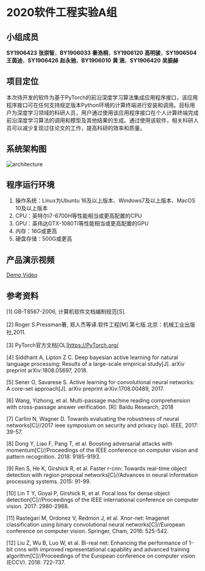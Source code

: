 # 2020软件工程实验A组
## 小组成员
**SY1906423** **张崇智**，**BY1906033** **秦浩桐**，**SY1906120** **高明骏**，**SY1906504** **王茵迪**，**SY1906426** **赵永驰**，**BY1906010** **黄  涵**，**SY1906420** **吴振赫**

## 项目定位
本次待开发的软件为基于PyTorch的前沿深度学习算法集成应用程序接口，该应用程序接口可在任何支持规定版本Python环境的计算终端进行安装和调用。目标用户为深度学习领域的科研人员，用户通过使用该应用程序接口在个人计算终端完成前沿深度学习算法的调用和模型及其他结果的生成。通过使用该软件，相关科研人员可以减少复现过往论文的工作，提高科研的效率和质量。

## 系统架构图
![architecture](http://m.qpic.cn/psc?/V13FMT3Z4Cutm7/svpzve4PvuTHjdyhgQ9zLqJtg70ycAzl2Gb3QXJlcVT2jjDisWOyJK6fdZeeKjs730rFxjndRIEgiBaKnhbtzw!!/mnull&bo=4QPHAQAAAAARBxQ!&rf=photolist&t=5)

## 程序运行环境

1. 操作系统：Linux为Ubuntu 16及以上版本、Windows7及以上版本、MacOS 10及以上版本
2. CPU：英特尔i7-6700H等性能相当或更高配置的CPU
3. GPU：英伟达GTX-1080TI等性能相当或更高配置的GPU
4. 内存：16G或更高
5. 硬盘存储：500G或更高

## 产品演示视频

[Demo Video](https://www.bilibili.com/video/BV19t4y1X7rS?t=101)

## 参考资料

[1] GB-T8567-2006, 计算机软件文档编制规范[S].

[2] Roger S.Pressman著, 郑人杰等译.软件工程[M].第七版.北京：机械工业出版社,2011.

[3] PyTorch官方文档[OL]https://PyTorch.org/

[4] Siddhant A, Lipton Z C. Deep bayesian active learning for natural language processing: Results of a large-scale empirical study[J]. arXiv preprint arXiv:1808.05697, 2018.

[5] Sener O, Savarese S. Active learning for convolutional neural networks: A core-set approach[J]. arXiv preprint arXiv:1708.00489, 2017.

[6] Wang, Yizhong, et al. Multi-passage machine reading comprehension with cross-passage answer verification. [R]: Baidu Research, 2018

[7] Carlini N, Wagner D. Towards evaluating the robustness of neural networks[C]//2017 ieee symposium on security and privacy (sp). IEEE, 2017: 39-57.

[8] Dong Y, Liao F, Pang T, et al. Boosting adversarial attacks with momentum[C]//Proceedings of the IEEE conference on computer vision and pattern recognition. 2018: 9185-9193.

[9] Ren S, He K, Girshick R, et al. Faster r-cnn: Towards real-time object detection with region proposal networks[C]//Advances in neural information processing systems. 2015: 91-99.

[10] Lin T Y, Goyal P, Girshick R, et al. Focal loss for dense object detection[C]//Proceedings of the IEEE international conference on computer vision. 2017: 2980-2988.

[11] Rastegari M, Ordonez V, Redmon J, et al. Xnor-net: Imagenet classification using binary convolutional neural networks[C]//European conference on computer vision. Springer, Cham, 2016: 525-542.

[12] Liu Z, Wu B, Luo W, et al. Bi-real net: Enhancing the performance of 1-bit cnns with improved representational capability and advanced training algorithm[C]//Proceedings of the European conference on computer vision (ECCV). 2018: 722-737.

